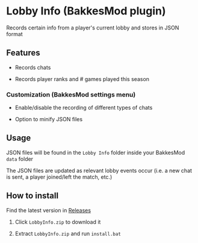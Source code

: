 # Lobby Info (BakkesMod plugin)

Records certain info from a player's current lobby and stores in JSON format

## Features

- Records chats

- Records player ranks and # games played this season

### Customization (BakkesMod settings menu)

- Enable/disable the recording of different types of chats
  
- Option to minify JSON files

## Usage

JSON files will be found in the `Lobby Info` folder inside your BakkesMod `data` folder

The JSON files are updated as relevant lobby events occur (i.e. a new chat is sent, a player joined/left the match, etc.)

## How to install

Find the latest version in [Releases](https://github.com/smallest-cock/LobbyInfo/releases)

1. Click `LobbyInfo.zip` to download it

2. Extract `LobbyInfo.zip` and run `install.bat`
